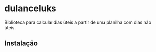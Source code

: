 # dulanceluks

Biblioteca para calcular dias úteis a partir de uma planilha com dias não úteis.

## Instalação

